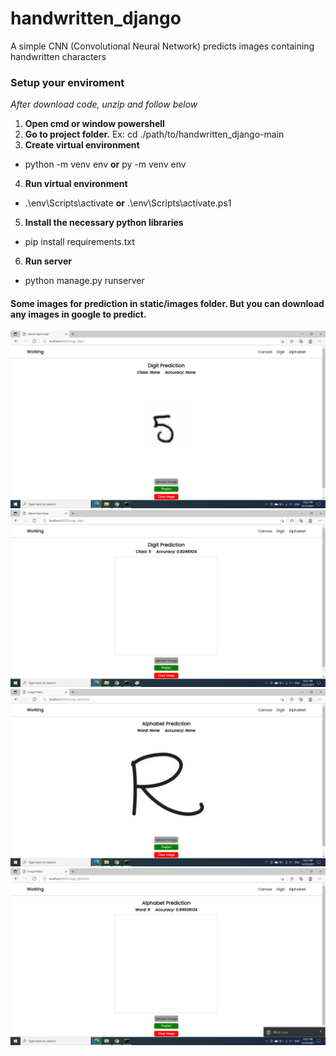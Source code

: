 # handwritten_django
A simple CNN (Convolutional Neural Network) predicts images containing handwritten characters
### Setup your enviroment

*After download code, unzip and follow below*

1. **Open cmd or window powershell**
2. **Go to project folder.** Ex: cd ./path/to/handwritten_django-main
3. **Create virtual environment**
- python -m venv env **or** py -m venv env
4. **Run virtual environment**
- .\env\Scripts\activate **or** .\env\Scripts\activate.ps1
5. **Install the necessary python libraries**
- pip install requirements.txt
6. **Run server**
- python manage.py runserver
#### Some images for prediction in static/images folder. But you can download any images in google to predict.
![Screenshot](static/images/screen1.png)
![Screenshot](static/images/screen2.png)
![Screenshot](static/images/screen3.png)
![Screenshot](static/images/screen4.png)
